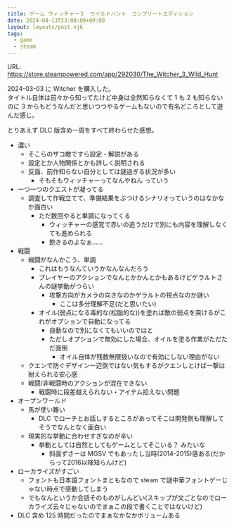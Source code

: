 ```yaml
---
title: ゲーム ウィッチャー３　ワイルドハント　コンプリートエディション
date: 2024-04-13T23:00:00+09:00
layout: layouts/post.njk
tags:
  - game
  - steam
---
```


URL: https://store.steampowered.com/app/292030/The_Witcher_3_Wild_Hunt

2024-03-03 に Witcher を購入した。  
タイトル自体は前々から知ってたけど中身は全然知らなくて 1 も 2 も知らないのに 3 からもどうなんだと思いつつやるゲームもないので有名どころとして遊んだ感じ。

とりあえず DLC 版含め一周をすべて終わらせた感想。

* 濃い
  * そこらのザコ敵ですら設定・解説がある
  * 設定とか人物関係とかも詳しく説明される
  * 反面、前作知らない自分としては謎過ぎる状況が多い
    * そもそもウィッチャーってなんやねん っていう
* 一つ一つのクエストが凝ってる
  * 調査して作戦立てて、準備結果をぶつけるシナリオっていうのはなかなか面白い
    * ただ数回やると単調になってくる
      * ウィッチャーの感覚で赤いの追うだけで別にも内容を理解しなくても進められる
      * 飽きるのよなぁ……
* 戦闘
  * 戦闘がなんかこう、単調
    * これはもうなんていうかなんなんだろう
    * プレイヤーのアクションでなんとかかんとかもあるけどゲラルトさんの謎挙動がつらい
      * 攻撃方向がカメラの向きなのかゲラルトの視点なのか謎い
        * ここは多分理解不足(だと思いたい)
    * オイル(弱点になる毒的な(松脂的な))を塗れば敵の弱点を突けるがこれがオプションで自動になってる
      * 自動なので別になくてもいいのではと
      * ただしオプションで無効にした場合、オイルを塗る作業がただただ面倒
        * オイル自体が残数無限扱いなので有効にしない理由がない
  * クエンで防ぐデザイン一辺倒ではない気もするがクエンしとけば一撃は耐えられる安心感
  * 戦闘/非戦闘時のアクションが混在できない
    * 戦闘時に段差越えられない・アイテム拾えない問題
* オープンワールド
  * 馬が使い難い
    * DLC でローチとお話しするところがあってそこは開発側も理解してそうでなんとなく面白い
  * 現実的な挙動に合わせすぎなのが辛い
    * 挙動としては自然としてもゲームとしてそこいる？ みたいな
      * 斜面ずさーは MGSV でもあったし当時(2014-2015)感ある(だからって2016以降知らんけど)
* ローカライズがすごい
  * フォントも日本語フォントまともなので steam で謎中華フォントゲーじゃない時点で感動してしまう
  * でもなんというか会話そのものがしんどい(スキップが文ごとなのでローカライズ云々じゃないのでまぁこの段で書くことではないけど)
* DLC 含め 125 時間だったのでまぁなかなかボリュームある




